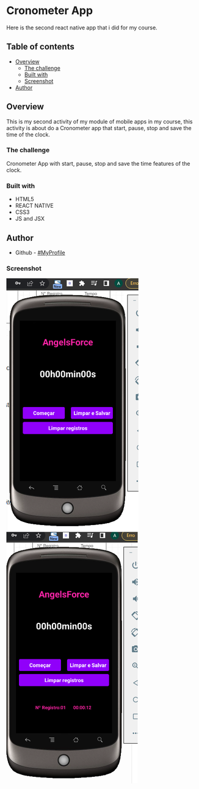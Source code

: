 # Cronometer App

Here is the second react native app that i did for my course.

## Table of contents

- [Overview](#overview)
  - [The challenge](#the-challenge)
  - [Built with](#built-with)
  - [Screenshot](#Screenshot)
- [Author](#author)

## Overview
This is my second activity of my module of mobile apps in my course, this activity is about do a Cronometer app that start, pause, stop and save the time of the clock.
### The challenge

Cronometer App with start, pause, stop and save the time features of the clock.

### Built with

- HTML5
- REACT NATIVE
- CSS3
- JS and JSX

## Author

- Github - [#MyProfile](https://github.com/AlanDavid-007/Cronometer/)

### Screenshot

![First Slide](./Cronometer/images/Home.png)
![Second Slide](./Cronometer/images/Register.png)
